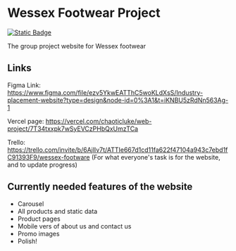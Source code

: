 # Wessex Footwear Project 
[![Static Badge](https://img.shields.io/badge/Releases-Link-fefes?style=plastic&link=https%3A%2F%2Fgithub.com%2FChaoticLuke%2FWeb-Project%2Freleases%2Ftag%2FReleases)](https://github.com/ChaoticLuke/Web-Project/releases/tag/Releases)

The group project website for Wessex footwear
## Links
Figma Link: https://www.figma.com/file/ezv5YkwEATThC5woKLdXsS/Industry-placement-website?type=design&node-id=0%3A1&t=iKNBU5zRdNn563Ag-1

Vercel page: https://vercel.com/chaoticluke/web-project/7T34txxpk7wSyEVCzPHbQxUmzTCa

Trello: https://trello.com/invite/b/6AjlIv7t/ATTIe667d1cd11fa622f47104a943c7ebd1fC91393F9/wessex-footware (For what everyone's task is for the website, and to update progress)
## Currently needed features of the website
- Carousel
- All products and static data
- Product pages
- Mobile vers of about us and contact us
- Promo images
- Polish!
